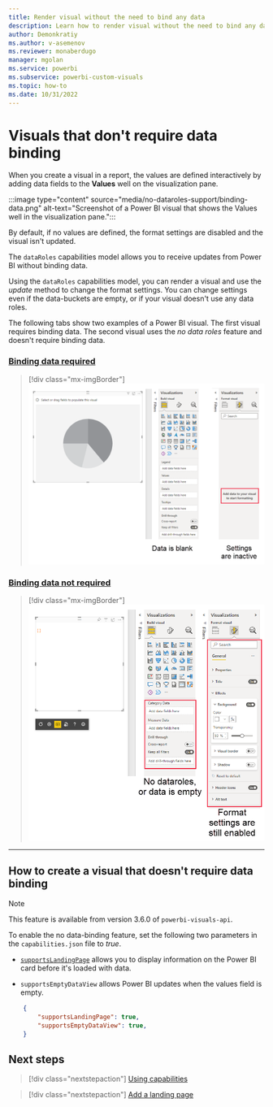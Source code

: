 ```yaml
---
title: Render visual without the need to bind any data
description: Learn how to render visual without the need to bind any data.
author: Demonkratiy
ms.author: v-asemenov
ms.reviewer: monaberdugo
manager: mgolan
ms.service: powerbi
ms.subservice: powerbi-custom-visuals
ms.topic: how-to
ms.date: 10/31/2022
---
```


# Visuals that don't require data binding

When you create a visual in a report, the values are defined interactively by adding data fields to the **Values** well on the visualization pane.

:::image type="content" source="media/no-dataroles-support/binding-data.png" alt-text="Screenshot of a Power BI visual that shows the Values well in the visualization pane.":::

By default, if no values are defined, the format settings are disabled and the visual isn't updated.

The `dataRoles` capabilities model allows you to receive updates from Power BI without binding data.

Using the `dataRoles` capabilities model, you can render a visual and use the *update* method to change the format settings. You can change settings even if the data-buckets are empty, or if your visual doesn't use any data roles.

The following tabs show two examples of a Power BI visual. The first visual requires binding data. The second visual uses the *no data roles* feature and doesn't require binding data.

### [Binding data required](#tab/NoDataroles)

>[!div class="mx-imgBorder"]
>![Screenshot of a Power BI visual that shows empty data and inactive visual settings in the visualization pane.](media/no-dataroles-support/no-dataroles-1.png)

### [Binding data not required](#tab/NoDatarolesSupport)

>[!div class="mx-imgBorder"]
>![Screenshot of a Power BI visual that shows empty data and active format settings in the visualization pane.](media/no-dataroles-support/no-dataroles-2.png)

---

## How to create a visual that doesn't require data binding

> [!NOTE]
> This feature is available from version 3.6.0 of `powerbi-visuals-api`.

To enable the no data-binding feature, set the following two parameters in the `capabilities.json` file to *true*.

* [`supportsLandingPage`](landing-page.md) allows you to display information on the Power BI card before it's loaded with data.

* `supportsEmptyDataView` allows Power BI updates when the values field is empty.

```json
    {
        "supportsLandingPage": true,
        "supportsEmptyDataView": true,
    }
```

## Next steps

> [!div class="nextstepaction"]
> [Using capabilities](capabilities.md)

> [!div class="nextstepaction"]
> [Add a landing page](landing-page.md)
